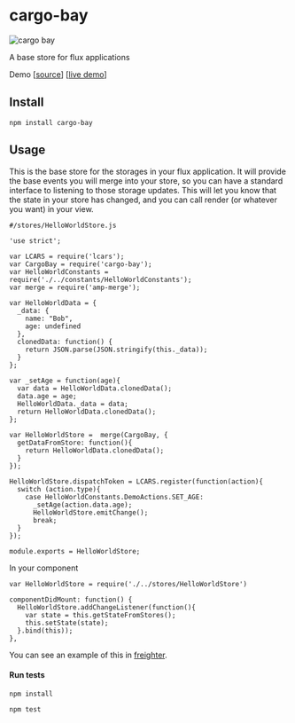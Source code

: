 # cargo-bay

![cargo bay](http://i.imgur.com/sU7JTWh.jpg)

A base store for flux applications

Demo [[source](https://github.com/sstate/examples#flux-todomvc---lcars-and-cargobay)] [[live demo](http://sstate.github.io/examples/examples/flux-todomvc/)]

## Install

`npm install cargo-bay`

## Usage

This is the base store for the storages in your flux application. It will provide the base events you will merge into your store, so you can have a standard interface to listening to those storage updates. This will let you know that the state in your store has changed, and you can call render (or whatever you want) in your view.

```
#/stores/HelloWorldStore.js

'use strict';

var LCARS = require('lcars');
var CargoBay = require('cargo-bay');
var HelloWorldConstants = require('./../constants/HelloWorldConstants');
var merge = require('amp-merge');

var HelloWorldData = {
  _data: {
    name: "Bob",
    age: undefined
  },
  clonedData: function() {
    return JSON.parse(JSON.stringify(this._data));
  }
};

var _setAge = function(age){
  var data = HelloWorldData.clonedData();
  data.age = age;
  HelloWorldData._data = data;
  return HelloWorldData.clonedData();
};

var HelloWorldStore =  merge(CargoBay, {
  getDataFromStore: function(){
    return HelloWorldData.clonedData();
  }
});

HelloWorldStore.dispatchToken = LCARS.register(function(action){
  switch (action.type){
    case HelloWorldConstants.DemoActions.SET_AGE:
      _setAge(action.data.age);
      HelloWorldStore.emitChange();
      break;
  }
});

module.exports = HelloWorldStore;
```

In your component

```
var HelloWorldStore = require('./../stores/HelloWorldStore')

componentDidMount: function() {
  HelloWorldStore.addChangeListener(function(){
    var state = this.getStateFromStores();
    this.setState(state);
  }.bind(this));
},
```

You can see an example of this in [freighter](https://github.com/sstate/freighter/tree/master/examples).

#### Run tests

```
npm install

npm test
```